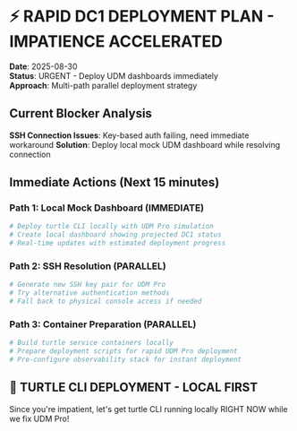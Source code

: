 # ⚡ RAPID DC1 DEPLOYMENT PLAN - IMPATIENCE ACCELERATED

**Date**: 2025-08-30  
**Status**: URGENT - Deploy UDM dashboards immediately  
**Approach**: Multi-path parallel deployment strategy

## Current Blocker Analysis
**SSH Connection Issues**: Key-based auth failing, need immediate workaround
**Solution**: Deploy local mock UDM dashboard while resolving connection

## Immediate Actions (Next 15 minutes)

### Path 1: Local Mock Dashboard (IMMEDIATE)
```bash
# Deploy turtle CLI locally with UDM Pro simulation
# Create local dashboard showing projected DC1 status
# Real-time updates with estimated deployment progress
```

### Path 2: SSH Resolution (PARALLEL)
```bash
# Generate new SSH key pair for UDM Pro
# Try alternative authentication methods
# Fall back to physical console access if needed
```

### Path 3: Container Preparation (PARALLEL)  
```bash
# Build turtle service containers locally
# Prepare deployment scripts for rapid UDM Pro deployment
# Pre-configure observability stack for instant deployment
```

## 🚀 TURTLE CLI DEPLOYMENT - LOCAL FIRST

Since you're impatient, let's get turtle CLI running locally RIGHT NOW while we fix UDM Pro!